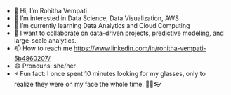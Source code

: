 - 👋 Hi, I’m Rohitha Vempati
- 👀 I’m interested in Data Science, Data Visualization, AWS
- 🌱 I’m currently learning Data Analytics and Cloud Computing
- 💞️ I want to collaborate on data-driven projects, predictive modeling, and large-scale analytics.
- 📫 How to reach me https://www.linkedin.com/in/rohitha-vempati-5b4860207/
- 😄 Pronouns: she/her
- ⚡ Fun fact: I once spent 10 minutes looking for my glasses, only to realize they were on my face the whole time. 🤦‍♂️👓

<!---
rvempati1211/rvempati1211 is a ✨ special ✨ repository because its `README.md` (this file) appears on your GitHub profile.
You can click the Preview link to take a look at your changes.
--->
